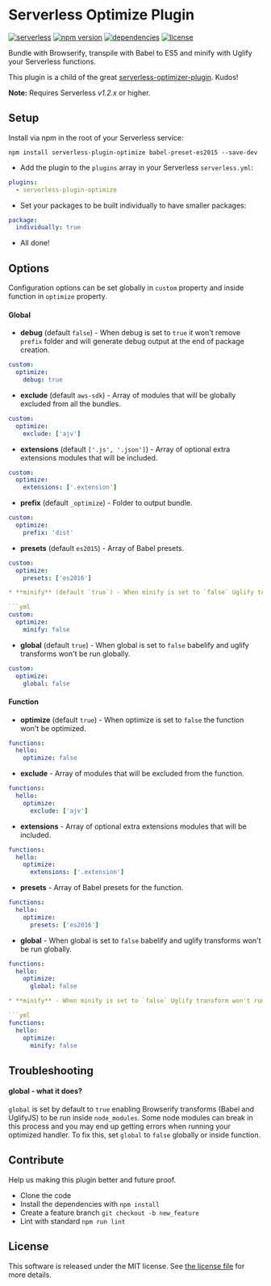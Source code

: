 Serverless Optimize Plugin
=============================
[![serverless](http://public.serverless.com/badges/v3.svg)](http://www.serverless.com) 
[![npm version](https://badge.fury.io/js/serverless-plugin-optimize.svg)](https://badge.fury.io/js/serverless-plugin-optimize)
[![dependencies](https://img.shields.io/david/FidelLimited/serverless-plugin-optimize.svg)](https://www.npmjs.com/package/serverless-plugin-optimize)
[![license](https://img.shields.io/npm/l/serverless-plugin-optimize.svg)](https://raw.githubusercontent.com/FidelLimited/serverless-plugin-optimize/master/LICENSE)

Bundle with Browserify, transpile with Babel to ES5 and minify with Uglify your Serverless functions.

This plugin is a child of the great [serverless-optimizer-plugin](https://github.com/serverless/serverless-optimizer-plugin). Kudos!

**Note:** Requires Serverless *v1.2.x* or higher.

## Setup

 Install via npm in the root of your Serverless service:
```
npm install serverless-plugin-optimize babel-preset-es2015 --save-dev
```

* Add the plugin to the `plugins` array in your Serverless `serverless.yml`:

```yml
plugins:
  - serverless-plugin-optimize
```

* Set your packages to be built individually to have smaller packages:

```yml
package:
  individually: true
```

* All done!

## Options

Configuration options can be set globally in `custom` property and inside function in `optimize` property.

#### Global

* **debug** (default `false`) - When debug is set to `true` it won't remove `prefix` folder and will generate debug output at the end of package creation.

```yml
custom:
  optimize:
    debug: true
```

* **exclude** (default `aws-sdk`) - Array of modules that will be globally excluded from all the bundles.

```yml
custom:
  optimize:
  	exclude: ['ajv']
```

* **extensions** (default `['.js', '.json']`) - Array of optional extra extensions modules that will be included.

```yml
custom:
  optimize:
  	extensions: ['.extension']
```

* **prefix** (default `_optimize`) - Folder to output bundle.

```yml
custom:
  optimize:
  	prefix: 'dist'
```

* **presets** (default `es2015`) - Array of Babel presets.

```yml
custom:
  optimize:
  	presets: ['es2016']

* **minify** (default `true`) - When minify is set to `false` Uglify transform won't run.

```yml
custom:
  optimize:
  	minify: false
```

* **global** (default `true`) - When global is set to `false` babelify and uglify transforms won't be run globally.

```yml
custom:
  optimize:
    global: false
```

#### Function

* **optimize** (default `true`) - When optimize is set to `false` the function won't be optimized.

```yml
functions:
  hello:
    optimize: false
```

* **exclude** - Array of modules that will be excluded from the function.

```yml
functions:
  hello:
    optimize:
      exclude: ['ajv']
```

* **extensions** - Array of optional extra extensions modules that will be included.

```yml
functions:
  hello:
    optimize:
      extensions: ['.extension']
```

* **presets** - Array of Babel presets for the function.

```yml
functions:
  hello:
    optimize:
      presets: ['es2016']
```

* **global** - When global is set to `false` babelify and uglify transforms won't be run globally.

```yml
functions:
  hello:
    optimize:
      global: false

* **minify** - When minify is set to `false` Uglify transform won't run.

```yml
functions:
  hello:
    optimize:
      minify: false
```

## Troubleshooting

#### global - what it does?
`global` is set by default to `true` enabling Browserify transforms (Babel and UglifyJS) to be run inside `node_modules`.
Some node modules can break in this process and you may end up getting errors when running your optimized handler.
To fix this, set `global` to `false` globally or inside function.

## Contribute

Help us making this plugin better and future proof.

   * Clone the code
   * Install the dependencies with `npm install`
   * Create a feature branch `git checkout -b new_feature`
   * Lint with standard `npm run lint`

## License

This software is released under the MIT license. See [the license file](LICENSE) for more details.
